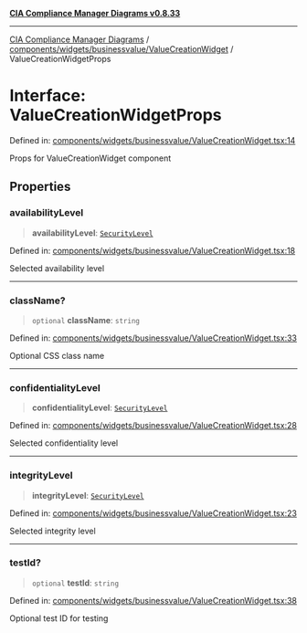 [**CIA Compliance Manager Diagrams v0.8.33**](../../../../../README.md)

***

[CIA Compliance Manager Diagrams](../../../../../modules.md) / [components/widgets/businessvalue/ValueCreationWidget](../README.md) / ValueCreationWidgetProps

# Interface: ValueCreationWidgetProps

Defined in: [components/widgets/businessvalue/ValueCreationWidget.tsx:14](https://github.com/Hack23/cia-compliance-manager/blob/1f4f2c51bc48d917eff1eb43881cee05d381f406/src/components/widgets/businessvalue/ValueCreationWidget.tsx#L14)

Props for ValueCreationWidget component

## Properties

### availabilityLevel

> **availabilityLevel**: [`SecurityLevel`](../../../../../types/cia/type-aliases/SecurityLevel.md)

Defined in: [components/widgets/businessvalue/ValueCreationWidget.tsx:18](https://github.com/Hack23/cia-compliance-manager/blob/1f4f2c51bc48d917eff1eb43881cee05d381f406/src/components/widgets/businessvalue/ValueCreationWidget.tsx#L18)

Selected availability level

***

### className?

> `optional` **className**: `string`

Defined in: [components/widgets/businessvalue/ValueCreationWidget.tsx:33](https://github.com/Hack23/cia-compliance-manager/blob/1f4f2c51bc48d917eff1eb43881cee05d381f406/src/components/widgets/businessvalue/ValueCreationWidget.tsx#L33)

Optional CSS class name

***

### confidentialityLevel

> **confidentialityLevel**: [`SecurityLevel`](../../../../../types/cia/type-aliases/SecurityLevel.md)

Defined in: [components/widgets/businessvalue/ValueCreationWidget.tsx:28](https://github.com/Hack23/cia-compliance-manager/blob/1f4f2c51bc48d917eff1eb43881cee05d381f406/src/components/widgets/businessvalue/ValueCreationWidget.tsx#L28)

Selected confidentiality level

***

### integrityLevel

> **integrityLevel**: [`SecurityLevel`](../../../../../types/cia/type-aliases/SecurityLevel.md)

Defined in: [components/widgets/businessvalue/ValueCreationWidget.tsx:23](https://github.com/Hack23/cia-compliance-manager/blob/1f4f2c51bc48d917eff1eb43881cee05d381f406/src/components/widgets/businessvalue/ValueCreationWidget.tsx#L23)

Selected integrity level

***

### testId?

> `optional` **testId**: `string`

Defined in: [components/widgets/businessvalue/ValueCreationWidget.tsx:38](https://github.com/Hack23/cia-compliance-manager/blob/1f4f2c51bc48d917eff1eb43881cee05d381f406/src/components/widgets/businessvalue/ValueCreationWidget.tsx#L38)

Optional test ID for testing
